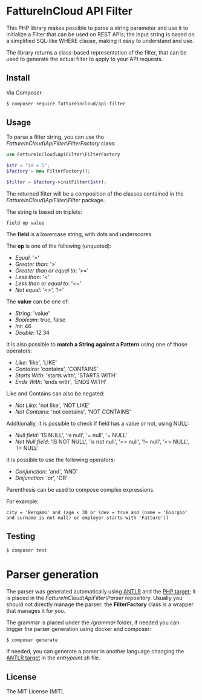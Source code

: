 # FattureInCloud API Filter

This PHP library makes possible to parse a string parameter and use it to initialize a Filter that can be used on REST APIs; the input string is based on a simplified SQL-like WHERE clause, making it easy to understand and use.

The library returns a class-based representation of the filter, that can be used to generate the actual filter to apply to your API requests.

## Install

Via Composer

``` bash
$ composer require fattureincloud/api-filter
```

## Usage
To parse a filter string, you can use the *FattureInCloud\ApiFilter\FilterFactory* class:

``` php
use FattureInCloud\ApiFilter\FilterFactory

$str = "id = 5";
$factory = new FilterFactory();

$filter = $factory->initFilter($str);
```

The returned filter will be a composition of the classes contained in the *FattureInCloud\ApiFilter\Filter* package.

The string is based on triplets:
```
field op value
```

The **field** is a lowercase string, with dots and underscores.

The **op** is one of the following (unquoted):
- _Equal_: '='
- _Greater than_: '>'
- _Greater than or equal to_: '>='
- _Less than_: '<'
- _Less than or equal to_: '<='
- _Not equal_: '<>', '!='

The **value** can be one of:
- _String_: 'value'
- _Booleam_: true, false
- _Int_: 46
- _Double_: 12.34

It is also possible to **match a String against a Pattern** using one of those operators:
- _Like_: 'like', 'LIKE'
- _Contains_: 'contains', 'CONTAINS'
- _Starts With_: 'starts with', 'STARTS WITH'
- _Ends With_: 'ends with', 'ENDS WITH'

Like and Contains can also be negated:
- _Not Like_: 'not like', 'NOT LIKE'
- _Not Contains_: 'not contains', 'NOT CONTAINS'

Additionally, it is possible to check if field has a value or not, using NULL:
- _Null field_: 'IS NULL', 'is null', '= null', '= NULL'
- _Not Null field_: 'IS NOT NULL', 'is not null', '<> null', '!= null', '<> NULL', '!= NULL'

It is possible to use the following operators:
- _Conjunction_: 'and', 'AND'
- _Disjunction_: 'or', 'OR'

Parenthesis can be used to compose complex expressions.

For example:
```
city = 'Bergamo' and (age < 30 or (dev = true and (name = 'Giorgio' and surname is not null) or employer starts with 'Fatture'))
```

## Testing

``` bash
$ composer test
```

# Parser generation
The parser was generated automatically using [ANTLR](https://www.antlr.org/) and the [PHP target](https://github.com/antlr/antlr4/blob/master/doc/php-target.md); it is placed in the *FattureInCloud\ApiFilter\Parser* repository.
Usually you should not directly manage the parser: the **FilterFactory** class is a wrapper that manages it for you.

The grammar is placed under the */grammar* folder, if needed you can trigger the parser generation using docker and composer:
``` bash
$ composer generate
```

If needed, you can generate a parser in another language changing the [ANTLR target](https://github.com/antlr/antlr4/blob/master/doc/targets.md) in the *entrypoint.sh* file.

## License

The MIT License (MIT).
